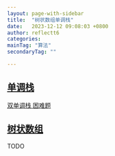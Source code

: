 ```yaml
---
layout: page-with-sidebar
title:  "树状数组单调栈"
date:   2023-12-12 09:08:03 +0800
author: reflectt6
categories: 
mainTag: "算法"
secondaryTag: ""

---
```


## [单调栈](https://leetcode.cn/circle/discuss/NWZtwL/)

[双单调栈 困难题](https://leetcode.cn/problems/next-greater-element-iv/solutions/2562064/xia-yi-ge-geng-da-yuan-su-iv-by-leetcode-hjqv/)





## [树状数组](https://leetcode.cn/circle/discuss/ReNvfz/)

TODO
